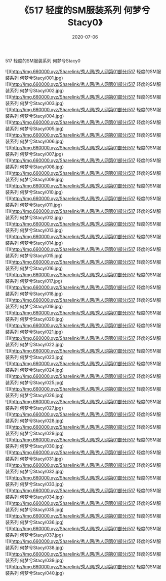 ﻿---
layout: post
title:  《517 轻度的SM服装系列 何梦兮Stacy0》
date:   2020-07-06
img: http://img.660000.xyz/Sharelink/秀人网/秀人网第01部分/517 轻度的SM服装系列 何梦兮Stacy0/000.jpg
categories: [美女, 清纯, 唯美]
---

517 轻度的SM服装系列 何梦兮Stacy0

  ![](http://img.660000.xyz/Sharelink/秀人网/秀人网第01部分/517 轻度的SM服装系列 何梦兮Stacy/001.jpg) <br> ![](http://img.660000.xyz/Sharelink/秀人网/秀人网第01部分/517 轻度的SM服装系列 何梦兮Stacy/002.jpg) <br> ![](http://img.660000.xyz/Sharelink/秀人网/秀人网第01部分/517 轻度的SM服装系列 何梦兮Stacy/003.jpg) <br> ![](http://img.660000.xyz/Sharelink/秀人网/秀人网第01部分/517 轻度的SM服装系列 何梦兮Stacy/004.jpg) <br> ![](http://img.660000.xyz/Sharelink/秀人网/秀人网第01部分/517 轻度的SM服装系列 何梦兮Stacy/005.jpg) <br> ![](http://img.660000.xyz/Sharelink/秀人网/秀人网第01部分/517 轻度的SM服装系列 何梦兮Stacy/006.jpg) <br> ![](http://img.660000.xyz/Sharelink/秀人网/秀人网第01部分/517 轻度的SM服装系列 何梦兮Stacy/007.jpg) <br> ![](http://img.660000.xyz/Sharelink/秀人网/秀人网第01部分/517 轻度的SM服装系列 何梦兮Stacy/008.jpg) <br> ![](http://img.660000.xyz/Sharelink/秀人网/秀人网第01部分/517 轻度的SM服装系列 何梦兮Stacy/009.jpg) <br> ![](http://img.660000.xyz/Sharelink/秀人网/秀人网第01部分/517 轻度的SM服装系列 何梦兮Stacy/010.jpg) <br> ![](http://img.660000.xyz/Sharelink/秀人网/秀人网第01部分/517 轻度的SM服装系列 何梦兮Stacy/011.jpg) <br> ![](http://img.660000.xyz/Sharelink/秀人网/秀人网第01部分/517 轻度的SM服装系列 何梦兮Stacy/012.jpg) <br> ![](http://img.660000.xyz/Sharelink/秀人网/秀人网第01部分/517 轻度的SM服装系列 何梦兮Stacy/013.jpg) <br> ![](http://img.660000.xyz/Sharelink/秀人网/秀人网第01部分/517 轻度的SM服装系列 何梦兮Stacy/014.jpg) <br> ![](http://img.660000.xyz/Sharelink/秀人网/秀人网第01部分/517 轻度的SM服装系列 何梦兮Stacy/015.jpg) <br> ![](http://img.660000.xyz/Sharelink/秀人网/秀人网第01部分/517 轻度的SM服装系列 何梦兮Stacy/016.jpg) <br> ![](http://img.660000.xyz/Sharelink/秀人网/秀人网第01部分/517 轻度的SM服装系列 何梦兮Stacy/017.jpg) <br> ![](http://img.660000.xyz/Sharelink/秀人网/秀人网第01部分/517 轻度的SM服装系列 何梦兮Stacy/018.jpg) <br> ![](http://img.660000.xyz/Sharelink/秀人网/秀人网第01部分/517 轻度的SM服装系列 何梦兮Stacy/019.jpg) <br> ![](http://img.660000.xyz/Sharelink/秀人网/秀人网第01部分/517 轻度的SM服装系列 何梦兮Stacy/020.jpg) <br> ![](http://img.660000.xyz/Sharelink/秀人网/秀人网第01部分/517 轻度的SM服装系列 何梦兮Stacy/021.jpg) <br> ![](http://img.660000.xyz/Sharelink/秀人网/秀人网第01部分/517 轻度的SM服装系列 何梦兮Stacy/022.jpg) <br> ![](http://img.660000.xyz/Sharelink/秀人网/秀人网第01部分/517 轻度的SM服装系列 何梦兮Stacy/023.jpg) <br> ![](http://img.660000.xyz/Sharelink/秀人网/秀人网第01部分/517 轻度的SM服装系列 何梦兮Stacy/024.jpg) <br> ![](http://img.660000.xyz/Sharelink/秀人网/秀人网第01部分/517 轻度的SM服装系列 何梦兮Stacy/025.jpg) <br> ![](http://img.660000.xyz/Sharelink/秀人网/秀人网第01部分/517 轻度的SM服装系列 何梦兮Stacy/026.jpg) <br> ![](http://img.660000.xyz/Sharelink/秀人网/秀人网第01部分/517 轻度的SM服装系列 何梦兮Stacy/027.jpg) <br> ![](http://img.660000.xyz/Sharelink/秀人网/秀人网第01部分/517 轻度的SM服装系列 何梦兮Stacy/028.jpg) <br> ![](http://img.660000.xyz/Sharelink/秀人网/秀人网第01部分/517 轻度的SM服装系列 何梦兮Stacy/029.jpg) <br> ![](http://img.660000.xyz/Sharelink/秀人网/秀人网第01部分/517 轻度的SM服装系列 何梦兮Stacy/030.jpg) <br> ![](http://img.660000.xyz/Sharelink/秀人网/秀人网第01部分/517 轻度的SM服装系列 何梦兮Stacy/031.jpg) <br> ![](http://img.660000.xyz/Sharelink/秀人网/秀人网第01部分/517 轻度的SM服装系列 何梦兮Stacy/032.jpg) <br> ![](http://img.660000.xyz/Sharelink/秀人网/秀人网第01部分/517 轻度的SM服装系列 何梦兮Stacy/033.jpg) <br> ![](http://img.660000.xyz/Sharelink/秀人网/秀人网第01部分/517 轻度的SM服装系列 何梦兮Stacy/034.jpg) <br> ![](http://img.660000.xyz/Sharelink/秀人网/秀人网第01部分/517 轻度的SM服装系列 何梦兮Stacy/035.jpg) <br> ![](http://img.660000.xyz/Sharelink/秀人网/秀人网第01部分/517 轻度的SM服装系列 何梦兮Stacy/036.jpg) <br> ![](http://img.660000.xyz/Sharelink/秀人网/秀人网第01部分/517 轻度的SM服装系列 何梦兮Stacy/037.jpg) <br> ![](http://img.660000.xyz/Sharelink/秀人网/秀人网第01部分/517 轻度的SM服装系列 何梦兮Stacy/038.jpg) <br> ![](http://img.660000.xyz/Sharelink/秀人网/秀人网第01部分/517 轻度的SM服装系列 何梦兮Stacy/039.jpg) <br> ![](http://img.660000.xyz/Sharelink/秀人网/秀人网第01部分/517 轻度的SM服装系列 何梦兮Stacy/040.jpg) <br>